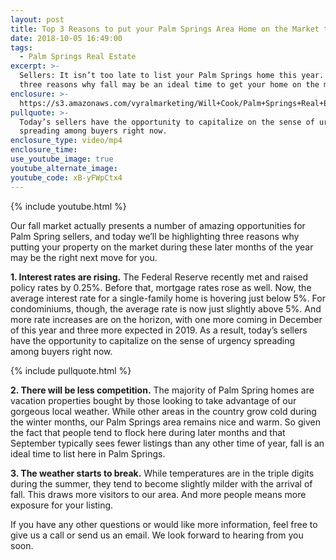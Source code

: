 ```yaml
---
layout: post
title: Top 3 Reasons to put your Palm Springs Area Home on the Market this Fall
date: 2018-10-05 16:49:00
tags:
  - Palm Springs Real Estate
excerpt: >-
  Sellers: It isn’t too late to list your Palm Springs home this year. There are
  three reasons why fall may be an ideal time to get your home on the market.
enclosure: >-
  https://s3.amazonaws.com/vyralmarketing/Will+Cook/Palm+Springs+Real+Estate+Agent-+3+Reasons+to+Put+Your+Palm+Springs+Home+on+the+Market+This+Fall.mp4
pullquote: >-
  Today’s sellers have the opportunity to capitalize on the sense of urgency
  spreading among buyers right now.
enclosure_type: video/mp4
enclosure_time:
use_youtube_image: true
youtube_alternate_image:
youtube_code: xB-yFWpCtx4
---
```


{% include youtube.html %}

Our fall market actually presents a number of amazing opportunities for Palm Spring sellers, and today we’ll be highlighting three reasons why putting your property on the market during these later months of the year may be the right next move for you.

**1. Interest rates are rising.** The Federal Reserve recently met and raised policy rates by 0.25%. Before that, mortgage rates rose as well. Now, the average interest rate for a single-family home is hovering just below 5%. For condominiums, though, the average rate is now just slightly above 5%. And more rate increases are on the horizon, with one more coming in December of this year and three more expected in 2019. As a result, today’s sellers have the opportunity to capitalize on the sense of urgency spreading among buyers right now.

{% include pullquote.html %}

**2. There will be less competition.** The majority of Palm Spring homes are vacation properties bought by those looking to take advantage of our gorgeous local weather. While other areas in the country grow cold during the winter months, our Palm Springs area remains nice and warm. So given the fact that people tend to flock here during later months and that September typically sees fewer listings than any other time of year, fall is an ideal time to list here in Palm Springs.

**3. The weather starts to break.** While temperatures are in the triple digits during the summer, they tend to become slightly milder with the arrival of fall. This draws more visitors to our area. And more people means more exposure for your listing.

If you have any other questions or would like more information, feel free to give us a call or send us an email. We look forward to hearing from you soon.